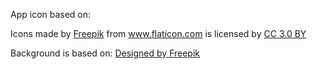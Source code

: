 App icon based on: <div>Icons made by <a href="http://www.freepik.com" title="Freepik">Freepik</a> from <a href="https://www.flaticon.com/" title="Flaticon">www.flaticon.com</a> is licensed by <a href="http://creativecommons.org/licenses/by/3.0/" title="Creative Commons BY 3.0" target="_blank">CC 3.0 BY</a></div>

Background is based on:
<a href="https://www.freepik.com/free-photo/table-worktop-dusted-with-powder_1825989.htm">Designed by Freepik</a>
